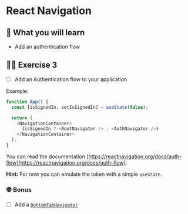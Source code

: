 # React Navigation

## 📡 What you will learn

- Add an authentication flow

## 👨‍🚀 Exercise 3

- [ ] Add an Authentication flow to your application

Example:

```javascript
function App() {
  const [isSignedIn, setIsSignedIn] = useState(false);

  return (
    <NavigationContainer>
      {isSignedIn ? <RootNavigator /> : <AuthNavigator />}
    </NavigationContainer>
  );
}
```

You can read the documentation [https://reactnavigation.org/docs/auth-flow](https://reactnavigation.org/docs/auth-flow).

**Hint:** For now you can emulate the token with a simple `useState`.

### 👽 Bonus

- [ ] Add a [`BottomTabNavigator`](https://reactnavigation.org/docs/bottom-tab-navigator/)
